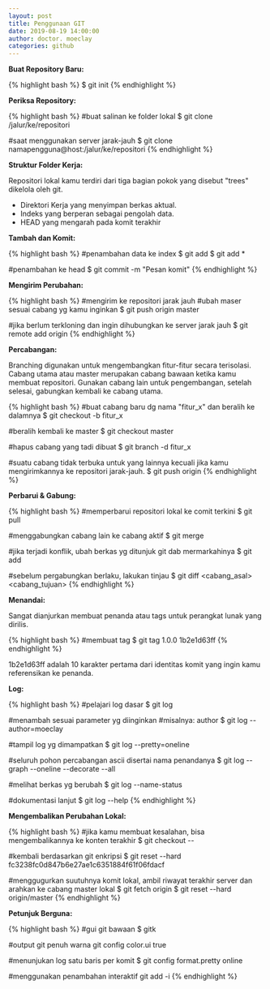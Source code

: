 ```yaml
---
layout: post
title: Penggunaan GIT
date: 2019-08-19 14:00:00
author: doctor. moeclay
categories: github
---
```


<p><b>Buat Repository Baru:</b></p>
{% highlight bash %}
$ git init
{% endhighlight %}



<p><b>Periksa Repository:</b></p>
{% highlight bash %}
#buat salinan ke folder lokal
$ git clone /jalur/ke/repositori

#saat menggunakan server jarak-jauh
$ git clone namapengguna@host:/jalur/ke/repositori
{% endhighlight %}


<p><b>Struktur Folder Kerja:</b></p>
<p>Repositori lokal kamu terdiri dari tiga bagian pokok yang disebut "trees" dikelola oleh git.</p>
<ul>
<li>Direktori Kerja yang menyimpan berkas aktual.</li>
<li>Indeks yang berperan sebagai pengolah data.</li>
<li>HEAD yang mengarah pada komit terakhir</li>
</ul>



<p><b>Tambah dan Komit:</b></p>
{% highlight bash %}
#penambahan data ke index
$ git add <namaberkas>
$ git add *

#penambahan ke head
$ git commit -m "Pesan komit"
{% endhighlight %}



<p><b>Mengirim Perubahan:</b></p>
{% highlight bash %}
#mengirim ke repositori jarak jauh
#ubah maser sesuai cabang yg kamu inginkan
$ git push origin master

#jika berlum terkloning dan ingin dihubungkan ke server jarak jauh
$ git remote add origin <server>
{% endhighlight %}



<p><b>Percabangan:</b></p>
<p>Branching digunakan untuk mengembangkan fitur-fitur secara terisolasi. Cabang utama atau master merupakan cabang bawaan ketika kamu membuat repositori. Gunakan cabang lain untuk pengembangan, setelah selesai, gabungkan kembali ke cabang utama.</p>

{% highlight bash %}
#buat cabang baru dg nama "fitur_x" dan beralih ke dalamnya
$ git checkout -b fitur_x

#beralih kembali ke master
$ git checkout master

#hapus cabang yang tadi dibuat
$ git branch -d fitur_x

#suatu cabang tidak terbuka untuk yang lainnya kecuali jika kamu mengirimkannya ke repositori jarak-jauh.
$ git push origin <cabang>
{% endhighlight %}


<p><b>Perbarui & Gabung:</b></p>
{% highlight bash %}
#memperbarui repositori lokal ke comit terkini
$ git pull

#menggabungkan cabang lain ke cabang aktif
$ git merge <cabang>

#jika terjadi konflik, ubah berkas yg ditunjuk git dab mermarkahinya
$ git add <namaberkas>

#sebelum pergabungkan berlaku, lakukan tinjau
$ git diff <cabang_asal> <cabang_tujuan>
{% endhighlight %}


<p><b>Menandai:</b></p>
<p>Sangat dianjurkan membuat penanda atau tags untuk perangkat lunak yang dirilis.</p>
{% highlight bash %}
#membuat tag
$ git tag 1.0.0 1b2e1d63ff
{% endhighlight %}
<p>1b2e1d63ff adalah 10 karakter pertama dari identitas komit yang ingin kamu referensikan ke penanda.</p>


<p><b>Log:</b></p>
{% highlight bash %}
#pelajari log dasar
$ git log

#menambah sesuai parameter yg diinginkan
#misalnya: author
$ git log --author=moeclay

#tampil log yg dimampatkan
$ git log --pretty=oneline

#seluruh pohon percabangan ascii disertai nama penandanya
$ git log --graph --oneline --decorate --all

#melihat berkas yg berubah
$ git log --name-status

#dokumentasi lanjut
$ git log --help
{% endhighlight %}


<p><b>Mengembalikan Perubahan Lokal:</b></p>
{% highlight bash %}
#jika kamu membuat kesalahan, bisa mengembalikannya ke konten terakhir
$ git checkout -- <namaberkas>

#kembali berdasarkan git enkripsi
$ git reset --hard fc3238fc0d847b6e27ae1c6351884f61f06fdacf

#menggugurkan suutuhnya komit lokal, ambil riwayat terakhir server dan arahkan ke cabang master lokal
$ git fetch origin
$ git reset --hard origin/master
{% endhighlight %}


<p><b>Petunjuk Berguna:</b></p>
{% highlight bash %}
#gui git bawaan
$ gitk

#output git penuh warna
git config color.ui true

#menunjukan log satu baris per komit
$ git config format.pretty online

#menggunakan penambahan interaktif
git add -i
{% endhighlight %}
